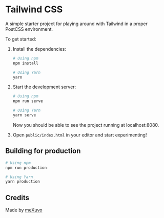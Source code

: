 # Tailwind CSS

A simple starter project for playing around with Tailwind in a proper PostCSS environment.

To get started:

1. Install the dependencies:

   ```bash
   # Using npm
   npm install

   # Using Yarn
   yarn
   ```

2. Start the development server:

   ```bash
   # Using npm
   npm run serve

   # Using Yarn
   yarn serve
   ```

   Now you should be able to see the project running at localhost:8080.

4. Open `public/index.html` in your editor and start experimenting!

## Building for production

```bash
# Using npm
npm run production

# Using Yarn
yarn production
```
## Credits

Made by [meXuvo](https://linkedin.com/in/meXuvo)